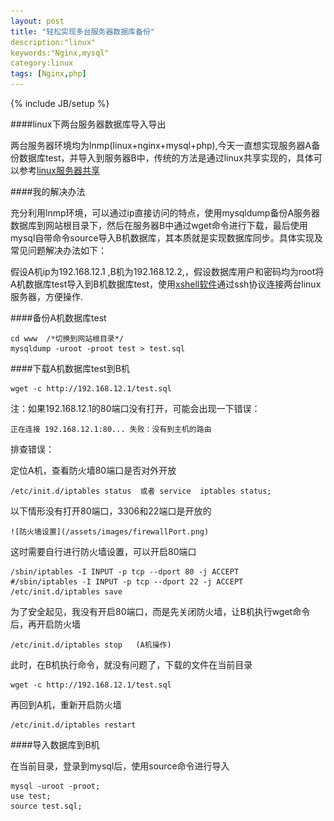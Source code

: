 ```yaml
---
layout: post
title: "轻松实现多台服务器数据库备份"
description:"linux"
keywords:"Nginx,mysql"
category:linux
tags: [Nginx,php]
---
```

{% include JB/setup %}

####linux下两台服务器数据库导入导出

两台服务器环境均为lnmp(linux+nginx+mysql+php),今天一直想实现服务器A备份数据库test，并导入到服务器B中，传统的方法是通过linux共享实现的，具体可以参考<a href="http://www.2cto.com/os/201108/102000.html" target="_blank">linux服务器共享</a>

<!-- more -->

####我的解决办法

充分利用lnmp环境，可以通过ip直接访问的特点，使用mysqldump备份A服务器数据库到网站根目录下，然后在服务器B中通过wget命令进行下载，最后使用mysql自带命令source导入B机数据库，其本质就是实现数据库同步。具体实现及常见问题解决办法如下：

假设A机ip为192.168.12.1 ,B机为192.168.12.2,，假设数据库用户和密码均为root将A机数据库test导入到B机数据库test，使用<a href="http://pan.baidu.com/s/1eQ3qPf8" target="_blank">xshell软件</a>通过ssh协议连接两台linux服务器，方便操作.

####备份A机数据库test

	cd www  /*切换到网站根目录*/
	mysqldump -uroot -proot test > test.sql

####下载A机数据库test到B机
	
	wget -c http://192.168.12.1/test.sql

注：如果192.168.12.1的80端口没有打开，可能会出现一下错误：

	正在连接 192.168.12.1:80... 失败：没有到主机的路由

排查错误：

定位A机，查看防火墙80端口是否对外开放

	/etc/init.d/iptables status  或者 service  iptables status;

以下情形没有打开80端口，3306和22端口是开放的

	![防火墙设置](/assets/images/firewallPort.png)

这时需要自行进行防火墙设置，可以开启80端口

	/sbin/iptables -I INPUT -p tcp --dport 80 -j ACCEPT 
	#/sbin/iptables -I INPUT -p tcp --dport 22 -j ACCEPT
	/etc/init.d/iptables save

为了安全起见，我没有开启80端口，而是先关闭防火墙，让B机执行wget命令后，再开启防火墙

	/etc/init.d/iptables stop   (A机操作)

此时，在B机执行命令，就没有问题了，下载的文件在当前目录
	
	wget -c http://192.168.12.1/test.sql

再回到A机，重新开启防火墙
	
	/etc/init.d/iptables restart 

####导入数据库到B机

在当前目录，登录到mysql后，使用source命令进行导入

	mysql -uroot -proot;
	use test;
	source test.sql;